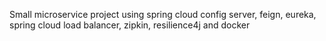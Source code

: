 Small microservice project using spring cloud config server, feign, eureka, spring cloud load balancer, zipkin, resilience4j and docker
